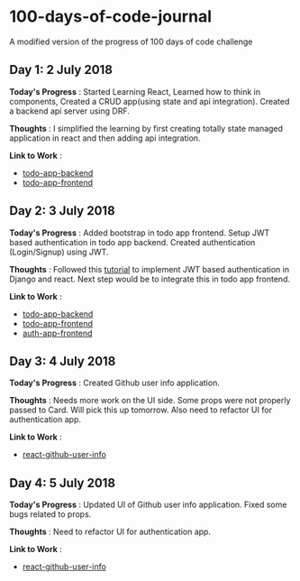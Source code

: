 # 100-days-of-code-journal
A modified version of the progress of 100 days of code challenge

## Day 1: 2 July 2018

**Today's Progress** : Started Learning React, Learned how to think in components, Created a CRUD app(using state and api integration). Created a backend api server using DRF.

**Thoughts** : I simplified the learning by first creating totally state managed application in react and then adding api integration. 

**Link to Work** : 
* [todo-app-backend](https://github.com/taranjeet/todo-app-backend)
* [todo-app-frontend](https://github.com/taranjeet/todo-app-frontend)

## Day 2: 3 July 2018

**Today's Progress** : Added bootstrap in todo app frontend. Setup JWT based authentication in todo app backend. Created authentication (Login/Signup) using JWT.

**Thoughts** : Followed this [tutorial](https://medium.com/@dakota.lillie/django-react-jwt-authentication-5015ee00ef9a) to implement JWT based authentication in Django and react. Next step would be to integrate this in todo app frontend.

**Link to Work** : 
* [todo-app-backend](https://github.com/taranjeet/todo-app-backend)
* [todo-app-frontend](https://github.com/taranjeet/todo-app-frontend)
* [auth-app-frontend](https://github.com/taranjeet/auth-app-frontend)

## Day 3: 4 July 2018

**Today's Progress** : Created Github user info application.

**Thoughts** : Needs more work on the UI side. Some props were not properly passed to Card. Will pick this up tomorrow. Also need to refactor UI for authentication app.

**Link to Work** : 
* [react-github-user-info](https://github.com/taranjeet/react-github-user-info)

## Day 4: 5 July 2018

**Today's Progress** : Updated UI of Github user info application. Fixed some bugs related to props.

**Thoughts** : Need to refactor UI for authentication app.

**Link to Work** : 
* [react-github-user-info](https://github.com/taranjeet/react-github-user-info)
